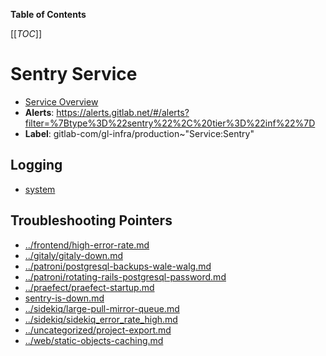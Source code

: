 <!-- MARKER: do not edit this section directly. Edit services/service-catalog.yml then run scripts/generate-docs -->

**Table of Contents**

[[_TOC_]]

#  Sentry Service
* [Service Overview](https://dashboards.gitlab.net/d/sentry-main/sentry-overview)
* **Alerts**: https://alerts.gitlab.net/#/alerts?filter=%7Btype%3D%22sentry%22%2C%20tier%3D%22inf%22%7D
* **Label**: gitlab-com/gl-infra/production~"Service:Sentry"

## Logging

* [system](https://log.gprd.gitlab.net/goto/b4618f79f80f44cb21a32623a275a0e6)

## Troubleshooting Pointers

* [../frontend/high-error-rate.md](../frontend/high-error-rate.md)
* [../gitaly/gitaly-down.md](../gitaly/gitaly-down.md)
* [../patroni/postgresql-backups-wale-walg.md](../patroni/postgresql-backups-wale-walg.md)
* [../patroni/rotating-rails-postgresql-password.md](../patroni/rotating-rails-postgresql-password.md)
* [../praefect/praefect-startup.md](../praefect/praefect-startup.md)
* [sentry-is-down.md](sentry-is-down.md)
* [../sidekiq/large-pull-mirror-queue.md](../sidekiq/large-pull-mirror-queue.md)
* [../sidekiq/sidekiq_error_rate_high.md](../sidekiq/sidekiq_error_rate_high.md)
* [../uncategorized/project-export.md](../uncategorized/project-export.md)
* [../web/static-objects-caching.md](../web/static-objects-caching.md)
<!-- END_MARKER -->

<!-- ## Summary -->

<!-- ## Architecture -->

<!-- ## Performance -->

<!-- ## Scalability -->

<!-- ## Availability -->

<!-- ## Durability -->

<!-- ## Security/Compliance -->

<!-- ## Monitoring/Alerting -->

<!-- ## Links to further Documentation -->
